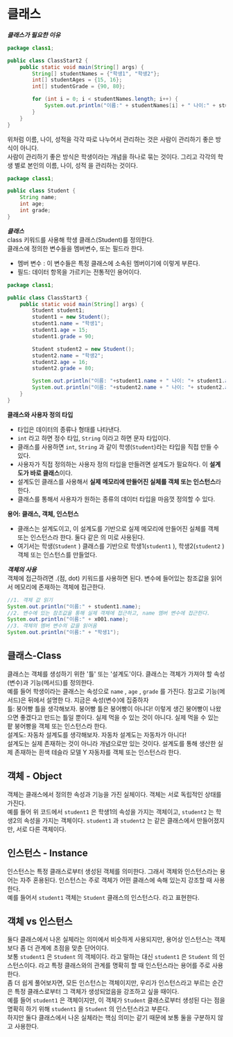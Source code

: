 # 클래스
***클래스가 필요한 이유***
```java
package class1;

public class ClassStart2 {
    public static void main(String[] args) {
        String[] studentNames = {"학생1", "학생2"};
        int[] studentAges = {15, 16};
        int[] studentGrade = {90, 80};

        for (int i = 0; i < studentNames.length; i++) {
            System.out.println("이름:" + studentNames[i] + " 나이:" + studentAges[i] + " 성적:" + studentGrade[i]);
        }
    }
}
```
위처럼 이름, 나이, 성적을 각각 따로 나누어서 관리하는 것은 사람이 관리하기 좋은 방식이 아니다. <br>
사람이 관리하기 좋은 방식은 학생이라는 개념을 하나로 묶는 것이다. 그리고 각각의 학생 별로 본인의 이름, 나이, 성적
을 관리하는 것이다.

```java
package class1;

public class Student {
    String name;
    int age;
    int grade;
}
```
***클래스***<br>
class 키워드를 사용해 학생 클래스(Student)를 정의한다.<br>
클래스에 정의한 변수들을 멤버변수, 또는 필드라 한다.
- 멤버 변수 : 이 변수들은 특정 클래스에 소속된 멤버이기에 이렇게 부른다.
- 필드: 데이터 항목을 가르키는 전통적인 용어이다.

```java
package class1;

public class ClassStart3 {
    public static void main(String[] args) {
        Student student1;
        student1 = new Student();
        student1.name = "학생1";
        student1.age = 15;
        student1.grade = 90;

        Student student2 = new Student();
        student2.name = "학생2";
        student2.age = 16;
        student2.grade = 80;

        System.out.println("이름: "+student1.name + " 나이: "+ student1.age + " 성적: " + student1.grade);
        System.out.println("이름: "+student2.name + " 나이: "+ student2.age + " 성적: " + student2.grade);
    }
}
```
**클래스와 사용자 정의 타입**<br>  
- 타입은 데이터의 종류나 형태를 나타낸다.
- `int` 라고 하면 정수 타입, `String` 이라고 하면 문자 타입이다.
- 클래스를 사용하면 `int`, `String` 과 같이 학생(`Student`)라는 타입을 직접 만들 수 있다.
- 사용자가 직접 정의하는 사용자 정의 타입을 만들려면 설계도가 필요하다. 이 **설계도가 바로 클래스**이다.
- 설계도인 클래스를 사용해서 **실제 메모리에 만들어진 실체를 객체 또는 인스턴스**라 한다.
- 클래스를 통해서 사용자가 원하는 종류의 데이터 타입을 마음껏 정의할 수 있다.<br>

**용어: 클래스, 객체, 인스턴스** 
- 클래스는 설계도이고, 이 설계도를 기반으로 실제 메모리에 만들어진 실체를 객체 또는 인스턴스라 한다. 둘다 같은 의
미로 사용된다.
- 여기서는 학생(`Student` ) 클래스를 기반으로 학생1(`student1` ), 학생2(`student2` ) 객체 또는 인스턴스를 만들었다.

***객체의 사용***<br>
객체에 접근하려면 .(점, dot) 키워드를 사용하면 된다. 변수에 들어있는 참조값을 읽어서 메모리에 존재하는 객체에 접근한다.<br>
```java
//1. 객체 값 읽기
System.out.println("이름:" + student1.name);
//2. 변수에 있는 참조값을 통해 실제 객체에 접근하고, name 멤버 변수에 접근한다.
System.out.println("이름:" + x001.name);
//3. 객체의 멤버 변수의 값을 읽어옴
System.out.println("이름:" + "학생1");
```


## 클래스-Class<br>
클래스는 객체를 생성하기 위한 '틀' 또는 '설계도'이다. 클래스는 객체가 가져야 할 속성(변수)과 기능(메서드)를 정의한다.<br>
예를 들어 학생이라는 클래스는 속성으로 `name` , `age` , `grade` 를 가진다. 참고로 기능(메서드)은 뒤에서 설명한
다. 지금은 속성(변수)에 집중하자<br>
틀: 붕어빵 틀을 생각해보자. 붕어빵 틀은 붕어빵이 아니다! 이렇게 생긴 붕어빵이 나왔으면 좋겠다고 만드는 틀일
뿐이다. 실제 먹을 수 있는 것이 아니다. 실제 먹을 수 있는 팥 붕어빵을 객체 또는 인스턴스라 한다.<br>
설계도: 자동차 설계도를 생각해보자. 자동차 설계도는 자동차가 아니다! <br>설계도는 실제 존재하는 것이 아니라 개념으로만 있는 것이다. 
설계도를 통해 생산한 실제 존재하는 흰색 테슬라 모델 Y 자동차를 객체 또는 인스턴스라 한다.<br>
## 객체 - Object<br>
객체는 클래스에서 정의한 속성과 기능을 가진 실체이다. 객체는 서로 독립적인 상태를 가진다.<br>
예를 들어 위 코드에서 `student1` 은 학생1의 속성을 가지는 객체이고, `student2` 는 학생2의 속성을 가지는 객체이다.
`student1` 과 `student2` 는 같은 클래스에서 만들어졌지만, 서로 다른 객체이다.<br>
## 인스턴스 - Instance<br>
인스턴스는 특정 클래스로부터 생성된 객체를 의미한다. 그래서 객체와 인스턴스라는 용어는 자주 혼용된다. 인스턴스는 
주로 객체가 어떤 클래스에 속해 있는지 강조할 때 사용한다.<br> 예를 들어서 `student1` 객체는 `Student` 클래스의
인스턴스다. 라고 표현한다.<br>
## 객체 vs 인스턴스<br>
둘다 클래스에서 나온 실체라는 의미에서 비슷하게 사용되지만, 용어상 인스턴스는 객체보다 좀 더 관계에 초점을 맞춘
단어이다.<br> 보통 `student1` 은 `Student` 의 객체이다. 라고 말하는 대신 `student1` 은 `Student` 의 인스턴스이다.
라고 특정 클래스와의 관계를 명확히 할 때 인스턴스라는 용어를 주로 사용한다.<br>
좀 더 쉽게 풀어보자면, 모든 인스턴스는 객체이지만, 우리가 인스턴스라고 부르는 순간은 특정 클래스로부터 그 객체가
생성되었음을 강조하고 싶을 때이다.<br> 예를 들어 `student1` 은 객체이지만, 이 객체가 `Student` 클래스로부터 생성된
다는 점을 명확히 하기 위해 `student1` 을 `Student` 의 인스턴스라고 부른다.<br>
하지만 둘다 클래스에서 나온 실체라는 핵심 의미는 같기 때문에 보통 둘을 구분하지 않고 사용한다.


